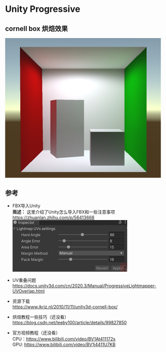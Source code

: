 # Unity Progressive 

## cornell box 烘焙效果
![20210614210737](https://raw.githubusercontent.com/wlxklyh/imagebed/master/imageforvscode/20210614210737.png)


## 

## 参考
- FBX导入Unity  
**简述：** 这里介绍了Unity怎么导入FBX和一些注意事项  
https://zhuanlan.zhihu.com/p/56413668  
![20210614211445](https://raw.githubusercontent.com/wlxklyh/imagebed/master/imageforvscode/20210614211445.png)

- UV重叠问题  
https://docs.unity3d.com/cn/2020.3/Manual/ProgressiveLightmapper-UVOverlap.html  

- 资源下载  
https://www.ikriz.nl/2010/11/11/unity3d-cornell-box/  

- 烘焙教程一些技巧（还没看）  
https://blog.csdn.net/leeby100/article/details/99827850  

- 官方视频教程（还没看）  
CPU：https://www.bilibili.com/video/BV1At411172s  
GPU: https://www.bilibili.com/video/BV1j4411U7KB  